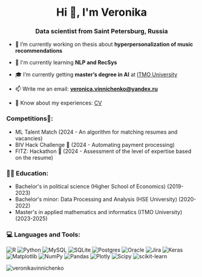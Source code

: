 
<h1 align="center">Hi 👋, I'm Veronika</h1>
<h3 align="center">Data scientist from Saint Petersburg, Russia</h3>

- 🔭 I’m currently working on thesis about **hyperpersonalization of music recommendations**
  
- 🔎 I'm currently learning **NLP and RecSys**

- 🎓 I’m currently getting **master’s degree in AI** at [ITMO University](https://itmo.ru)

- 📫 Write me an email: **veronica.vinnichenko@yandex.ru**

- 📄 Know about my experiences:  [CV](https://docs.google.com/document/d/10A6GbQEm_iZ6hQDqBBZhDTKLraJk53RsyN1H4c4FBMk/edit)

### Competitions🤼: 
- ML Talent Match (2024 - An algorithm for matching resumes and vacancies)
- BIV Hack Challenge 🥇 (2024 - Automating payment processing)
- FITZ: Hackathon 🥈 (2024 - Assessment of the level of expertise based on the resume)

### 👩‍🎓 Education:
- Bachelor's in political science (Higher School of Economics) (2019-2023)
- Bachelor's minor: Data Processing and Analysis (HSE University) (2020-2022)
- Master's in applied mathematics and informatics (ITMO University) (2023-2025)


### 💻 Languages and Tools:
![R](https://img.shields.io/badge/r-%23276DC3.svg?style=for-the-badge&logo=r&logoColor=white) ![Python](https://img.shields.io/badge/python-3670A0?style=for-the-badge&logo=python&logoColor=ffdd54) ![MySQL](https://img.shields.io/badge/mysql-%2300000f.svg?style=for-the-badge&logo=mysql&logoColor=white) ![SQLite](https://img.shields.io/badge/sqlite-%2307405e.svg?style=for-the-badge&logo=sqlite&logoColor=white) ![Postgres](https://img.shields.io/badge/postgres-%23316192.svg?style=for-the-badge&logo=postgresql&logoColor=white) ![Oracle](https://img.shields.io/badge/Oracle-F80000?style=for-the-badge&logo=oracle&logoColor=white) ![Jira](https://img.shields.io/badge/jira-%230A0FFF.svg?style=for-the-badge&logo=jira&logoColor=white) ![Keras](https://img.shields.io/badge/Keras-%23D00000.svg?style=for-the-badge&logo=Keras&logoColor=white) ![Matplotlib](https://img.shields.io/badge/Matplotlib-%23ffffff.svg?style=for-the-badge&logo=Matplotlib&logoColor=black) ![NumPy](https://img.shields.io/badge/numpy-%23013243.svg?style=for-the-badge&logo=numpy&logoColor=white) ![Pandas](https://img.shields.io/badge/pandas-%23150458.svg?style=for-the-badge&logo=pandas&logoColor=white) ![Plotly](https://img.shields.io/badge/Plotly-%233F4F75.svg?style=for-the-badge&logo=plotly&logoColor=white) ![Scipy](https://img.shields.io/badge/SciPy-%230C55A5.svg?style=for-the-badge&logo=scipy&logoColor=%white) ![scikit-learn](https://img.shields.io/badge/scikit--learn-%23F7931E.svg?style=for-the-badge&logo=scikit-learn&logoColor=white)


<p><img align="center" src="https://github-readme-stats.vercel.app/api/top-langs?username=veronikavinnichenko&show_icons=true&locale=en&layout=compact" alt="veronikavinnichenko" /></p>





